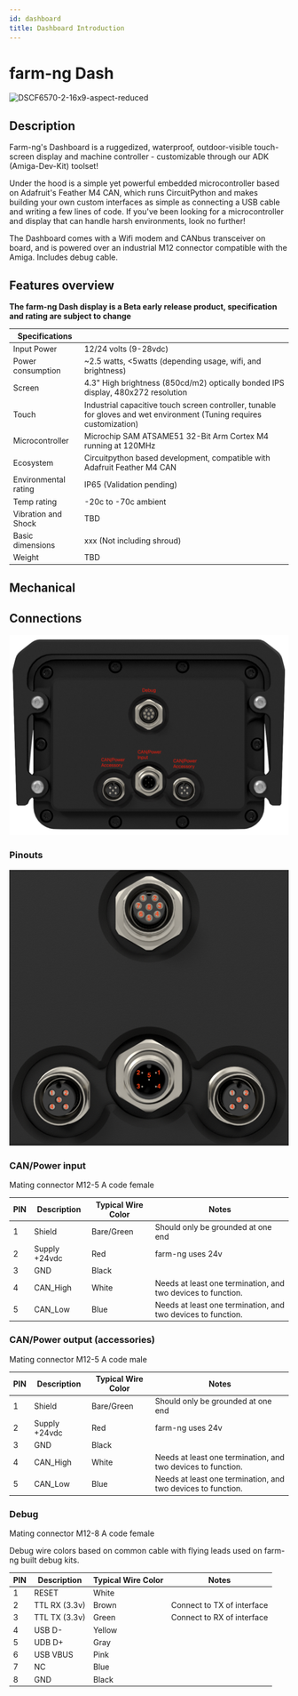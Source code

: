 ```yaml
---
id: dashboard
title: Dashboard Introduction
---
```


# farm-ng Dash

![DSCF6570-2-16x9-aspect-reduced](https://user-images.githubusercontent.com/11846963/186734463-aa149b3a-7510-4d5a-99ea-f9a8a96775d2.jpg)



## Description
Farm-ng's Dashboard is a ruggedized, waterproof, outdoor-visible touch-screen display and machine controller - customizable through our ADK (Amiga-Dev-Kit) toolset!

Under the hood is a simple yet powerful embedded microcontroller based on Adafruit's Feather M4 CAN, which runs CircuitPython and makes building your own custom interfaces as simple as connecting a USB cable and writing a few lines of code.  If you've been looking for a microcontroller and display that can handle harsh environments, look no further!

The Dashboard comes with a Wifi modem and CANbus transceiver on board, and is powered over an industrial M12 connector compatible with the Amiga.  Includes debug cable.

## Features overview

**The farm-ng Dash display is a Beta early release product, specification and rating are subject to change**



| Specifications       |                                                                                                                       |
| -------------------- | --------------------------------------------------------------------------------------------------------------------- |
| Input Power          | 12/24 volts (9-28vdc)                                                                                                 |
| Power consumption    | ~2.5 watts, <5watts (depending usage, wifi, and brightness)                                                           |
| Screen               | 4.3" High brightness (850cd/m2) optically bonded IPS display, 480x272 resolution                                      |
| Touch                | Industrial capacitive touch screen controller, tunable for gloves and wet environment (Tuning requires customization) |
| Microcontroller      | Microchip SAM ATSAME51 32-Bit Arm Cortex M4 running at 120MHz                                                         |
| Ecosystem            | Circuitpython based development, compatible with Adafruit Feather M4 CAN                                              |
| Environmental rating | IP65 (Validation pending)                                                                                             |
| Temp rating          | -20c to -70c ambient                                                                                                  |
| Vibration and Shock  | TBD                                                                                                                   |
| Basic dimensions     | xxx (Not including shroud)                                                                                            |
| Weight               | TBD                                                                                                                   |



## Mechanical



## Connections

<!-- <img src="./assets/Dash_Connectors.png" alt="Dash_Connectors" width="600" /> -->
![Dash Connectors](./assets/Dash_Connectors.png)



### Pinouts 

<!-- <img src="./assets/Dash_Pinout.png" alt="Dash_Pinout" width="600;" /> -->
![Dash Connectors](./assets/Dash_Pinout.png)



### CAN/Power input

Mating connector M12-5 A code female

| PIN | Description   | Typical Wire Color | Notes                                                        |
| --- | ------------- | ------------------ | ------------------------------------------------------------ |
| 1   | Shield        | Bare/Green         | Should only be grounded at one end                           |
| 2   | Supply +24vdc | Red                | farm-ng uses 24v                                             |
| 3   | GND           | Black              |                                                              |
| 4   | CAN_High      | White              | Needs at least one termination, and two devices to function. |
| 5   | CAN_Low       | Blue               | Needs at least one termination, and two devices to function. |



### CAN/Power output (accessories)

Mating connector M12-5 A code male

| PIN | Description   | Typical Wire Color | Notes                                                        |
| --- | ------------- | ------------------ | ------------------------------------------------------------ |
| 1   | Shield        | Bare/Green         | Should only be grounded at one end                           |
| 2   | Supply +24vdc | Red                | farm-ng uses 24v                                             |
| 3   | GND           | Black              |                                                              |
| 4   | CAN_High      | White              | Needs at least one termination, and two devices to function. |
| 5   | CAN_Low       | Blue               | Needs at least one termination, and two devices to function. |



### Debug

Mating connector M12-8 A code female

Debug wire colors based on common cable with flying leads used on farm-ng built debug kits. 

| PIN | Description   | Typical Wire Color | Notes                      |
| --- | ------------- | ------------------ | -------------------------- |
| 1   | RESET         | White              |                            |
| 2   | TTL RX (3.3v) | Brown              | Connect to TX of interface |
| 3   | TTL TX (3.3v) | Green              | Connect to RX of interface |
| 4   | USB D-        | Yellow             |                            |
| 5   | UDB D+        | Gray               |                            |
| 6   | USB VBUS      | Pink               |                            |
| 7   | NC            | Blue               |                            |
| 8   | GND           | Black              |                            |

